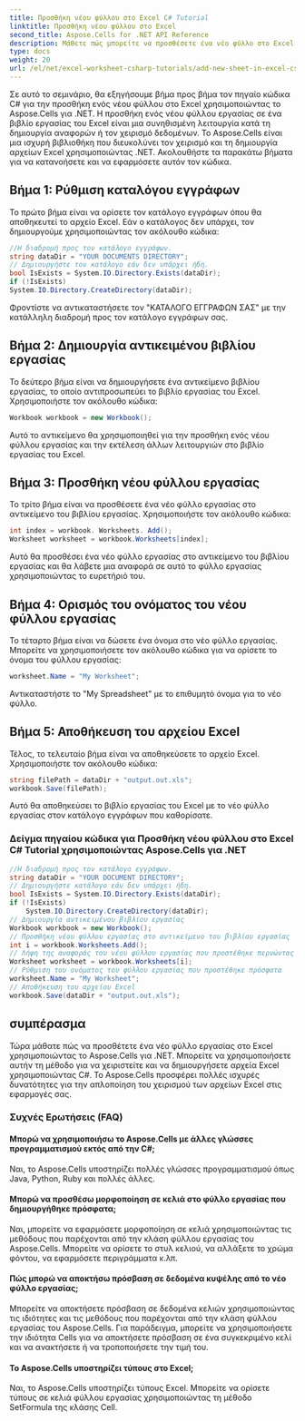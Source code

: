 ```yaml
---
title: Προσθήκη νέου φύλλου στο Excel C# Tutorial
linktitle: Προσθήκη νέου φύλλου στο Excel
second_title: Aspose.Cells for .NET API Reference
description: Μάθετε πώς μπορείτε να προσθέσετε ένα νέο φύλλο στο Excel χρησιμοποιώντας το Aspose.Cells για .NET. Βήμα προς βήμα σεμινάριο με πηγαίο κώδικα σε C#.
type: docs
weight: 20
url: /el/net/excel-worksheet-csharp-tutorials/add-new-sheet-in-excel-csharp-tutorial/
---
```

Σε αυτό το σεμινάριο, θα εξηγήσουμε βήμα προς βήμα τον πηγαίο κώδικα C# για την προσθήκη ενός νέου φύλλου στο Excel χρησιμοποιώντας το Aspose.Cells για .NET. Η προσθήκη ενός νέου φύλλου εργασίας σε ένα βιβλίο εργασίας του Excel είναι μια συνηθισμένη λειτουργία κατά τη δημιουργία αναφορών ή τον χειρισμό δεδομένων. Το Aspose.Cells είναι μια ισχυρή βιβλιοθήκη που διευκολύνει τον χειρισμό και τη δημιουργία αρχείων Excel χρησιμοποιώντας .NET. Ακολουθήστε τα παρακάτω βήματα για να κατανοήσετε και να εφαρμόσετε αυτόν τον κώδικα.

## Βήμα 1: Ρύθμιση καταλόγου εγγράφων

Το πρώτο βήμα είναι να ορίσετε τον κατάλογο εγγράφων όπου θα αποθηκευτεί το αρχείο Excel. Εάν ο κατάλογος δεν υπάρχει, τον δημιουργούμε χρησιμοποιώντας τον ακόλουθο κώδικα:

```csharp
//Η διαδρομή προς τον κατάλογο εγγράφων.
string dataDir = "YOUR DOCUMENTS DIRECTORY";
// Δημιουργήστε τον κατάλογο εάν δεν υπάρχει ήδη.
bool IsExists = System.IO.Directory.Exists(dataDir);
if (!IsExists)
System.IO.Directory.CreateDirectory(dataDir);
```

Φροντίστε να αντικαταστήσετε τον "ΚΑΤΑΛΟΓΟ ΕΓΓΡΑΦΩΝ ΣΑΣ" με την κατάλληλη διαδρομή προς τον κατάλογο εγγράφων σας.

## Βήμα 2: Δημιουργία αντικειμένου βιβλίου εργασίας

Το δεύτερο βήμα είναι να δημιουργήσετε ένα αντικείμενο βιβλίου εργασίας, το οποίο αντιπροσωπεύει το βιβλίο εργασίας του Excel. Χρησιμοποιήστε τον ακόλουθο κώδικα:

```csharp
Workbook workbook = new Workbook();
```

Αυτό το αντικείμενο θα χρησιμοποιηθεί για την προσθήκη ενός νέου φύλλου εργασίας και την εκτέλεση άλλων λειτουργιών στο βιβλίο εργασίας του Excel.

## Βήμα 3: Προσθήκη νέου φύλλου εργασίας

Το τρίτο βήμα είναι να προσθέσετε ένα νέο φύλλο εργασίας στο αντικείμενο του βιβλίου εργασίας. Χρησιμοποιήστε τον ακόλουθο κώδικα:

```csharp
int index = workbook. Worksheets. Add();
Worksheet worksheet = workbook.Worksheets[index];
```

Αυτό θα προσθέσει ένα νέο φύλλο εργασίας στο αντικείμενο του βιβλίου εργασίας και θα λάβετε μια αναφορά σε αυτό το φύλλο εργασίας χρησιμοποιώντας το ευρετήριό του.

## Βήμα 4: Ορισμός του ονόματος του νέου φύλλου εργασίας

Το τέταρτο βήμα είναι να δώσετε ένα όνομα στο νέο φύλλο εργασίας. Μπορείτε να χρησιμοποιήσετε τον ακόλουθο κώδικα για να ορίσετε το όνομα του φύλλου εργασίας:

```csharp
worksheet.Name = "My Worksheet";
```

Αντικαταστήστε το "My Spreadsheet" με το επιθυμητό όνομα για το νέο φύλλο.

## Βήμα 5: Αποθήκευση του αρχείου Excel

Τέλος, το τελευταίο βήμα είναι να αποθηκεύσετε το αρχείο Excel. Χρησιμοποιήστε τον ακόλουθο κώδικα:

```csharp
string filePath = dataDir + "output.out.xls";
workbook.Save(filePath);
```

Αυτό θα αποθηκεύσει το βιβλίο εργασίας του Excel με το νέο φύλλο εργασίας στον κατάλογο εγγράφων που καθορίσατε.

### Δείγμα πηγαίου κώδικα για Προσθήκη νέου φύλλου στο Excel C# Tutorial χρησιμοποιώντας Aspose.Cells για .NET 
```csharp
//Η διαδρομή προς τον κατάλογο εγγράφων.
string dataDir = "YOUR DOCUMENT DIRECTORY";
// Δημιουργήστε κατάλογο εάν δεν υπάρχει ήδη.
bool IsExists = System.IO.Directory.Exists(dataDir);
if (!IsExists)
	System.IO.Directory.CreateDirectory(dataDir);
// Δημιουργία αντικειμένου βιβλίου εργασίας
Workbook workbook = new Workbook();
// Προσθήκη νέου φύλλου εργασίας στο αντικείμενο του βιβλίου εργασίας
int i = workbook.Worksheets.Add();
// Λήψη της αναφοράς του νέου φύλλου εργασίας που προστέθηκε περνώντας το ευρετήριο φύλλου του
Worksheet worksheet = workbook.Worksheets[i];
// Ρύθμιση του ονόματος του φύλλου εργασίας που προστέθηκε πρόσφατα
worksheet.Name = "My Worksheet";
// Αποθήκευση του αρχείου Excel
workbook.Save(dataDir + "output.out.xls");
```

## συμπέρασμα

Τώρα μάθατε πώς να προσθέτετε ένα νέο φύλλο εργασίας στο Excel χρησιμοποιώντας το Aspose.Cells για .NET. Μπορείτε να χρησιμοποιήσετε αυτήν τη μέθοδο για να χειριστείτε και να δημιουργήσετε αρχεία Excel χρησιμοποιώντας C#. Το Aspose.Cells προσφέρει πολλές ισχυρές δυνατότητες για την απλοποίηση του χειρισμού των αρχείων Excel στις εφαρμογές σας.

### Συχνές Ερωτήσεις (FAQ)

#### Μπορώ να χρησιμοποιήσω το Aspose.Cells με άλλες γλώσσες προγραμματισμού εκτός από την C#;

Ναι, το Aspose.Cells υποστηρίζει πολλές γλώσσες προγραμματισμού όπως Java, Python, Ruby και πολλές άλλες.

#### Μπορώ να προσθέσω μορφοποίηση σε κελιά στο φύλλο εργασίας που δημιουργήθηκε πρόσφατα;

Ναι, μπορείτε να εφαρμόσετε μορφοποίηση σε κελιά χρησιμοποιώντας τις μεθόδους που παρέχονται από την κλάση φύλλου εργασίας του Aspose.Cells. Μπορείτε να ορίσετε το στυλ κελιού, να αλλάξετε το χρώμα φόντου, να εφαρμόσετε περιγράμματα κ.λπ.

#### Πώς μπορώ να αποκτήσω πρόσβαση σε δεδομένα κυψέλης από το νέο φύλλο εργασίας;

Μπορείτε να αποκτήσετε πρόσβαση σε δεδομένα κελιών χρησιμοποιώντας τις ιδιότητες και τις μεθόδους που παρέχονται από την κλάση φύλλου εργασίας του Aspose.Cells. Για παράδειγμα, μπορείτε να χρησιμοποιήσετε την ιδιότητα Cells για να αποκτήσετε πρόσβαση σε ένα συγκεκριμένο κελί και να ανακτήσετε ή να τροποποιήσετε την τιμή του.

#### Το Aspose.Cells υποστηρίζει τύπους στο Excel;

Ναι, το Aspose.Cells υποστηρίζει τύπους Excel. Μπορείτε να ορίσετε τύπους σε κελιά φύλλου εργασίας χρησιμοποιώντας τη μέθοδο SetFormula της κλάσης Cell.
